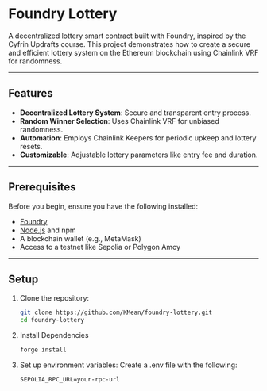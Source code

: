 # Foundry Lottery

A decentralized lottery smart contract built with Foundry, inspired by the Cyfrin Updrafts course. This project demonstrates how to create a secure and efficient lottery system on the Ethereum blockchain using Chainlink VRF for randomness.

---

## Features

- **Decentralized Lottery System**: Secure and transparent entry process.
- **Random Winner Selection**: Uses Chainlink VRF for unbiased randomness.
- **Automation**: Employs Chainlink Keepers for periodic upkeep and lottery resets.
- **Customizable**: Adjustable lottery parameters like entry fee and duration.

---

## Prerequisites

Before you begin, ensure you have the following installed:

- [Foundry](https://getfoundry.sh/)
- [Node.js](https://nodejs.org/) and npm
- A blockchain wallet (e.g., MetaMask)
- Access to a testnet like Sepolia or Polygon Amoy

---

## Setup

1. Clone the repository:
   ```bash
   git clone https://github.com/KMean/foundry-lottery.git
   cd foundry-lottery
   ```

2. Install Dependencies
    ```bash
    forge install
    ```
3. Set up environment variables: Create a .env file with the following:
    ```env
    SEPOLIA_RPC_URL=your-rpc-url
    